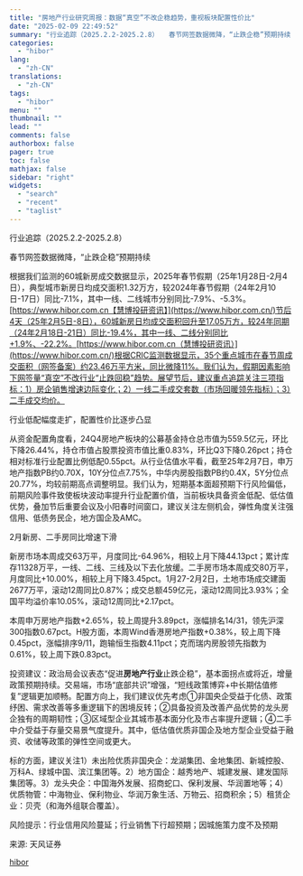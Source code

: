 ```yaml
---
title: "房地产行业研究周报：数据“真空”不改企稳趋势，重视板块配置性价比"
date: "2025-02-09 22:49:52"
summary: "行业追踪（2025.2.2-2025.2.8）　　春节网签数据微降，“止跌企稳”预期持续　　根..."
categories:
  - "hibor"
lang:
  - "zh-CN"
translations:
  - "zh-CN"
tags:
  - "hibor"
menu: ""
thumbnail: ""
lead: ""
comments: false
authorbox: false
pager: true
toc: false
mathjax: false
sidebar: "right"
widgets:
  - "search"
  - "recent"
  - "taglist"
---
```


行业追踪（2025.2.2-2025.2.8）

春节网签数据微降，“止跌企稳”预期持续

根据我们监测的60城新房成交数据显示，2025年春节假期（25年1月28日-2月4日），典型城市新房日均成交面积1.32万方，较2024年春节假期（24年2月10日-17日）同比-7.1%，其中一线、二线城市分别同比-7.9%、-5.3%。[https://www.hibor.com.cn【慧博投研资讯】](https://www.hibor.com.cn/)节后4天（25年2月5日-8日），60城新房日均成交面积回升至17.05万方，较24年同期（24年2月18日-21日）同比-19.4%，其中一线、二线分别同比+1.9%、-22.2%。[https://www.hibor.com.cn（慧博投研资讯）](https://www.hibor.com.cn/)根据CRIC监测数据显示，35个重点城市在春节周成交面积（网签备案）约23.46万平方米，同比微降11%。我们认为，假期因素影响下网签量“真空”不改行业“止跌回稳”趋势。展望节后，建议重点追踪关注三项指标：1）房企销售增速边际变化；2）一线二手成交套数（市场回暖领先指标）；3）二手成交均价。

行业低配幅度走扩，配置性价比逐步凸显

从资金配置角度看，24Q4房地产板块的公募基金持仓总市值为559.5亿元，环比下降26.44%，持仓市值占股票投资市值比重0.83%，环比Q3下降0.26pct；持仓相对标准行业配置比例低配0.55pct。从行业估值水平看，截至25年2月7日，申万地产指数PB约0.70X，10Y分位点7.75%，中华内房股指数PB约0.4X，5Y分位点20.77%，均较前期高点调整明显。我们认为，短期基本面超预期下行风险偏低，前期风险事件致使板块波动率提升行业配置价值，当前板块具备资金低配、低估值优势，叠加节后重要会议及小阳春时间窗口，建议关注左侧机会，弹性角度关注强信用、低债务民企，地方国企及AMC。

2月新房、二手房同比增速下滑

新房市场本周成交63万平，月度同比-64.96%，相较上月下降44.13pct；累计库存11328万平，一线、二线、三线及以下去化放缓。二手房市场本周成交80万平，月度同比+10.00%，相较上月下降3.45pct。1月27-2月2日，土地市场成交建面2677万平，滚动12周同比0.87%；成交总额459亿元，滚动12周同比3.93%；全国平均溢价率10.05%，滚动12周同比+2.17pct。

本周申万房地产指数+2.65%，较上周提升3.89pct，涨幅排名14/31，领先沪深300指数0.67pct。H股方面，本周Wind香港房地产指数+0.38%，较上周下降0.45pct，涨幅排序9/11，跑输恒生指数4.11pct；克而瑞内房股领先指数为0.61%，较上周下跌0.83pct。

投资建议：政治局会议表态“促进**房地产行业**止跌企稳”，基本面拐点或将近，增量政策预期持续。交易端，市场“底部共识”增强，“短线政策博弈+中长期估值修复”逻辑更加顺畅。配置方向上，我们建议优先考虑①非国央企受益于化债、政策纾困、需求改善等多重逻辑下的困境反转；②具备投资及改善产品优势的龙头房企独有的周期韧性；③区域型企业其城市基本面分化及市占率提升逻辑；④二手中介受益于存量交易景气度提升。其中，低估值优质非国企及地方型企业受益于融资、收储等政策的弹性空间或更大。

标的方面，建议关注1）未出险优质非国央企：龙湖集团、金地集团、新城控股、万科A、绿城中国、滨江集团等。2）地方国企：越秀地产、城建发展、建发国际集团等。3）龙头央企：中国海外发展、招商蛇口、保利发展、华润置地等；4）优质物管：中海物业、保利物业、华润万象生活、万物云、招商积余；5）租赁企业：贝壳（和海外组联合覆盖）。

风险提示：行业信用风险蔓延；行业销售下行超预期；因城施策力度不及预期

来源: 天风证券

[hibor](https://www.hibor.com.cn/data/4d2821ae78e14fed42959240c46a92d6.html)
